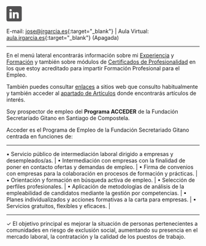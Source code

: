 <!--html><a href="https://www.gitanos.org/20anosacceder/" target="_blank"><center><img src="acceder20.png"><center></html--> 
<a tittle="LinkedIn" href="https://www.linkedin.com/in/joseramongg" target="_blank"><img src="linkedin.png"></a>  

E-mail: [jose@jrgarcia.es](mailto:jose@jrgarcia.es){:target="_blank"} | Aula Virtual: [aula.jrgarcia.es](https://aula.jrgarcia.es/){:target="_blank"} (Apagada)   

<hr size="5px" color="#268BD4" />

En el menú lateral encontrarás información sobre mi [Experiencia](experiencia.md) y [Formación](formacion.md) y también sobre módulos de [Certificados de Profesionalidad](docencia.md) en los que estoy acreditado para impartir Formación Profesional para el Empleo. 

También puedes consultar [enlaces](enlaces.md) a sitios web que consulto habitualmente y también acceder al [apartado de Artículos](artículos.md) donde encontrarás artículos de interés.

Soy prospector de empleo del <strong>Programa ACCEDER</strong> de la Fundación Secretariado Gitano en Santiago de Compostela. 

Acceder es el Programa de Empleo de la Fundación Secretariado Gitano centrada en funciones de:

<hr size="5px" color="#268BD4" />

▪ Servicio público de intermediación laboral dirigido a empresas y desempleados/as. |
▪ Intermediación con empresas con la finalidad de poner en contacto ofertas y demandas de empleo.  |
▪ Firma de convenios con empresas para la colaboración en procesos de formación y prácticas. |
▪ Orientación y formación en búsqueda activa de empleo. |
▪ Selección de perfiles profesionales. |
▪ Aplicación de metodologías de análisis de la empleabilidad de candidatos mediante la gestión por competencias.  |
▪ Planes individualizados y acciones formativas a la carta para empresas. |
▪ Servicios gratuitos, flexibles y eficaces. |

<hr size="5px" color="#268BD4" />

✓ El objetivo principal es mejorar la situación de personas pertenecientes a comunidades en riesgo de exclusión social, aumentando su presencia en el mercado laboral, la contratación y la calidad de los puestos de trabajo.





